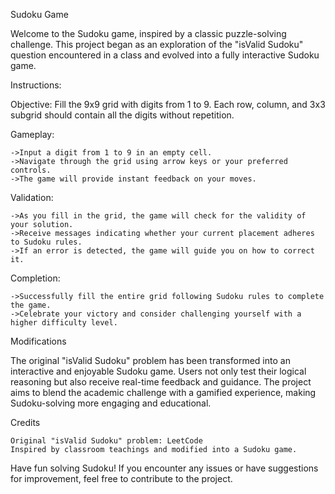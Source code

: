 Sudoku Game

Welcome to the Sudoku game, inspired by a classic puzzle-solving challenge. This project began as an exploration of the "isValid Sudoku" question encountered in a class and evolved into a fully interactive Sudoku game.

Instructions:

Objective: Fill the 9x9 grid with digits from 1 to 9. Each row, column, and 3x3 subgrid should contain all the digits without repetition.

Gameplay:

    ->Input a digit from 1 to 9 in an empty cell.
    ->Navigate through the grid using arrow keys or your preferred controls.
    ->The game will provide instant feedback on your moves.

  Validation:

    ->As you fill in the grid, the game will check for the validity of your solution.
    ->Receive messages indicating whether your current placement adheres to Sudoku rules.
    ->If an error is detected, the game will guide you on how to correct it.

  Completion:

    ->Successfully fill the entire grid following Sudoku rules to complete the game.
    ->Celebrate your victory and consider challenging yourself with a higher difficulty level.

  Modifications

The original "isValid Sudoku" problem has been transformed into an interactive and enjoyable Sudoku game. Users not only test their logical reasoning but also receive real-time feedback and guidance. The project aims to blend the academic challenge with a gamified experience, making Sudoku-solving more engaging and educational.

Credits

    Original "isValid Sudoku" problem: LeetCode
    Inspired by classroom teachings and modified into a Sudoku game.

Have fun solving Sudoku! If you encounter any issues or have suggestions for improvement, feel free to contribute to the project.
